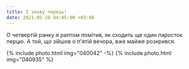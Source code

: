 ```yaml
---
title: І знову перець!
date: 2021-05-20 04:05:00 +03:00
---
```


О четвертій ранку я раптом помітив, як сходить ще один паросток перцю. А той, що зійшов о п'ятій вечора, вже майже розкрився.

{% include photo.html img="040042" -%}
{% include photo.html img="040935" %}

